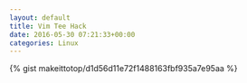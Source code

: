 ```yaml
---
layout: default                                                                                                              
title: Vim Tee Hack                                                                                                                       
date: 2016-05-30 07:21:33+00:00                                                                                                                        
categories: Linux                                                                                                                
---                                                                                                                              
```


{% gist makeittotop/d1d56d11e72f1488163fbf935a7e95aa %}                                                                                                           

